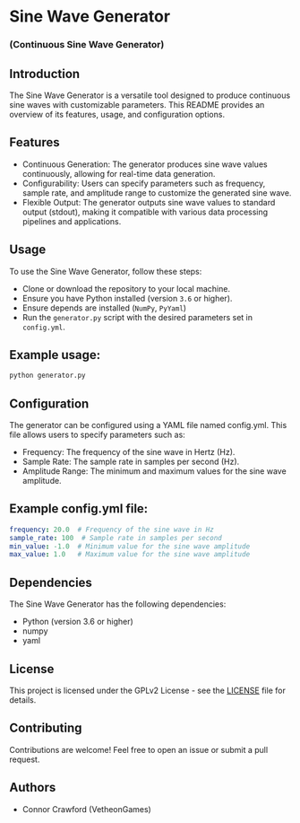 # Sine Wave Generator
### (Continuous Sine Wave Generator)

## Introduction

The Sine Wave Generator is a versatile tool designed to produce continuous sine waves with customizable parameters. This README provides an overview of its features, usage, and configuration options.

## Features

   - Continuous Generation: The generator produces sine wave values continuously, allowing for real-time data generation.
   - Configurability: Users can specify parameters such as frequency, sample rate, and amplitude range to customize the generated sine wave.
   - Flexible Output: The generator outputs sine wave values to standard output (stdout), making it compatible with various data processing pipelines and applications.

## Usage

To use the Sine Wave Generator, follow these steps:

   - Clone or download the repository to your local machine.
   - Ensure you have Python installed (version `3.6` or higher).
   - Ensure depends are installed (`NumPy`, `PyYaml`)
   - Run the `generator.py` script with the desired parameters set in `config.yml`.

## Example usage:

```bash
python generator.py
```

## Configuration

The generator can be configured using a YAML file named config.yml. This file allows users to specify parameters such as:

   - Frequency: The frequency of the sine wave in Hertz (Hz).
   - Sample Rate: The sample rate in samples per second (Hz).
   - Amplitude Range: The minimum and maximum values for the sine wave amplitude.

## Example config.yml file:

```yaml
frequency: 20.0  # Frequency of the sine wave in Hz
sample_rate: 100  # Sample rate in samples per second
min_value: -1.0  # Minimum value for the sine wave amplitude
max_value: 1.0   # Maximum value for the sine wave amplitude
```

## Dependencies

The Sine Wave Generator has the following dependencies:

   - Python (version 3.6 or higher)
   - numpy
   - yaml

## License

This project is licensed under the GPLv2 License - see the [LICENSE](LICENSE) file for details.

## Contributing

Contributions are welcome! Feel free to open an issue or submit a pull request.

## Authors

   - Connor Crawford (VetheonGames)